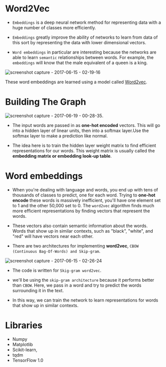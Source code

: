 # Word2Vec
 
* `Embeddings` is a deep neural network method for representing data with a huge number of classes more efficiently. 
* `Embeddings` greatly improve the ability of networks to learn from data of this sort by representing the data with lower dimensional vectors.

* `Word embeddings` in particular are interesting because the networks are able to learn `semantic` relationships between words. For example, the `embeddings` will know that the male equivalent of a queen is a king.

![screenshot capture - 2017-06-15 - 02-19-16](https://user-images.githubusercontent.com/17912055/27154044-44b750f8-5171-11e7-9410-b6f7d6116e27.png)

These word embeddings are learned using a model called [Word2vec](https://en.wikipedia.org/wiki/Word2vec).



# Building The Graph

![screenshot capture - 2017-06-19 - 00-28-35](https://user-images.githubusercontent.com/17912055/27263428-71f3dcf4-5486-11e7-8a41-5726f089b75a.png).

* The input words are passed in as **one-hot encoded** vectors. This will go into a hidden layer of linear units, then into a softmax layer.Use the softmax layer to make a prediction like normal.

* The idea here is to train the hidden layer weight matrix to find efficient representations for our words. This weight matrix is usually called the **embedding matrix or embedding look-up table**. 

 

 
# Word embeddings
* When you're dealing with language and words, you end up with tens of thousands of classes to predict, one for each word. Trying to **one-hot encode** these words is massively inefficient, you'll have one element set to 1 and the other 50,000 set to 0. The `word2vec` algorithm finds much more efficient representations by finding vectors that represent the words.

* These vectors also contain semantic information about the words. Words that show up in similar contexts, such as "black", "white", and "red" will have vectors near each other.

* There are two architectures for implementing **word2vec**, `CBOW (Continuous Bag-Of-Words) and Skip-gram`.

![screenshot capture - 2017-06-15 - 02-26-24](https://user-images.githubusercontent.com/17912055/27154283-1a819464-5172-11e7-8116-e1a30edfda4f.png)
 
* The code is written for `Skig-gram word2vec`.

* we'll be using the `skip-gram architecture` because it performs better than `CBOW`. Here, we pass in a word and try to predict the words surrounding it in the text. 
* In this way, we can train the network to learn representations for words that show up in similar contexts.


# Libraries

* Numpy 
* Matplotlib
* Scikit-learn, 
* tqdm 
* TensorFlow 1.0 

